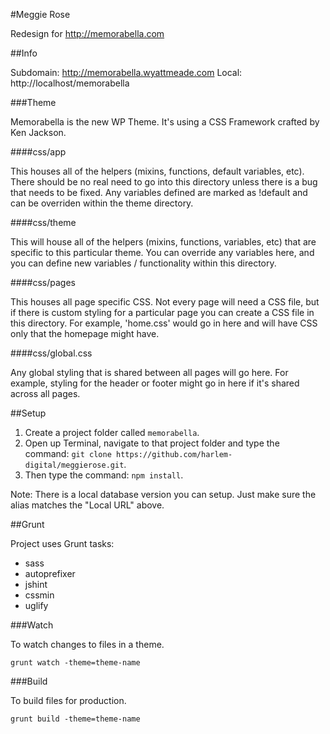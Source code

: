 #Meggie Rose

Redesign for http://memorabella.com

##Info

Subdomain: http://memorabella.wyattmeade.com
Local: http://localhost/memorabella

###Theme

Memorabella is the new WP Theme. It's using a CSS Framework crafted by Ken Jackson.

####css/app

This houses all of the helpers (mixins, functions, default variables, etc). There should be no real need to go into this directory unless there is a bug that needs to be fixed. Any variables defined are marked as !default and can be overriden within the theme directory.

####css/theme

This will house all of the helpers (mixins, functions, variables, etc) that are specific to this particular theme. You can override any variables here, and you can define new variables / functionality within this directory.

####css/pages

This houses all page specific CSS. Not every page will need a CSS file, but if there is custom styling for a particular page you can create a CSS file in this directory. For example, 'home.css' would go in here and will have CSS only that the homepage might have.

####css/global.css

Any global styling that is shared between all pages will go here. For example, styling for the header or footer might go in here if it's shared across all pages.

##Setup

1. Create a project folder called `memorabella`.
2. Open up Terminal, navigate to that project folder and type the command: `git clone https://github.com/harlem-digital/meggierose.git`.
3. Then type the command: `npm install`.

Note: There is a local database version you can setup. Just make sure the alias matches the "Local URL" above.

##Grunt

Project uses Grunt tasks:

* sass
* autoprefixer
* jshint
* cssmin
* uglify

###Watch

To watch changes to files in a theme.

```
grunt watch -theme=theme-name
```

###Build

To build files for production.

```
grunt build -theme=theme-name
```